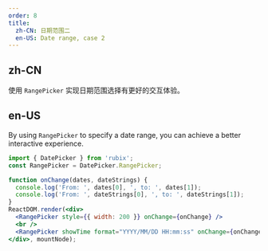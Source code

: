 ```yaml
---
order: 8
title:
  zh-CN: 日期范围二
  en-US: Date range, case 2
---
```


## zh-CN

使用 `RangePicker` 实现日期范围选择有更好的交互体验。

## en-US

By using `RangePicker` to specify a date range, you can achieve a better interactive experience.



````jsx
import { DatePicker } from 'rubix';
const RangePicker = DatePicker.RangePicker;

function onChange(dates, dateStrings) {
  console.log('From: ', dates[0], ', to: ', dates[1]);
  console.log('From: ', dateStrings[0], ', to: ', dateStrings[1]);
}
ReactDOM.render(<div>
  <RangePicker style={{ width: 200 }} onChange={onChange} />
  <br />
  <RangePicker showTime format="YYYY/MM/DD HH:mm:ss" onChange={onChange} />
</div>, mountNode);
````
